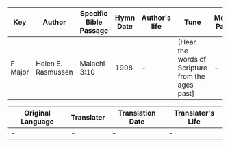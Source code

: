 Key | Author   | Specific Bible Passage     |Hymn Date |Author's life |Tune |Metrical Pattern   |Composer/Source
-- | --------- | ---------------------------|----------|--------------|-----|-------------------|-------------  
F Major |Helen E. Rasmussen |Malachi 3:10 |1908 |- |[Hear the words of Scripture from the ages past] |- |H. L. Gilmour

Original Language | Translater | Translation Date   | Translater's Life  
----------------- | --------- | --------------------|-------------     
\- |- |- |-
